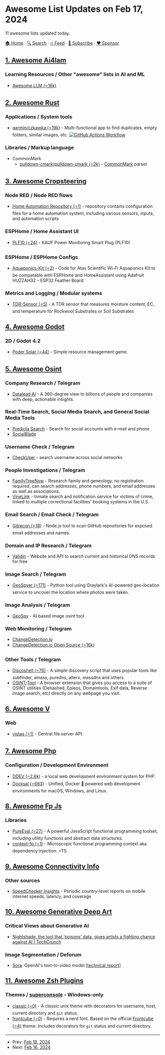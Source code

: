 # Awesome List Updates on Feb 17, 2024

11 awesome lists updated today.

[🏠 Home](/README.md) · [🔍 Search](https://www.trackawesomelist.com/search/) · [🔥 Feed](https://www.trackawesomelist.com/rss.xml) · [📮 Subscribe](https://trackawesomelist.us17.list-manage.com/subscribe?u=d2f0117aa829c83a63ec63c2f&id=36a103854c) · [❤️  Sponsor](https://github.com/sponsors/theowenyoung)



## [1. Awesome Ai4lam](/content/AI4LAM/awesome-ai4lam/README.md)

### Learning Resources / Other "awesome" lists in AI and ML

*   [Awesome LLM (⭐16k)](https://github.com/Hannibal046/Awesome-LLM#readme)

## [2. Awesome Rust](/content/rust-unofficial/awesome-rust/README.md)

### Applications / System tools

*   [qarmin/czkawka (⭐19k)](https://github.com/qarmin/czkawka) - Multi-functional app to find duplicates, empty folders, similar images, etc. [![GitHub Actions Workflow](https://github.com/qarmin/czkawka/actions/workflows/pages/pages-build-deployment/badge.svg?branch=master)](https://github.com/qarmin/czkawka/actions)

### Libraries / Markup language

*   CommonMark
    *   [pulldown-cmark/pulldown-cmark (⭐2k)](https://github.com/pulldown-cmark/pulldown-cmark) - [CommonMark](https://commonmark.org/) parser

## [3. Awesome Cropsteering](/content/Intergalactic-XYZ/awesome-cropsteering/README.md)

### Node RED / Node RED flows

*   [Home Automation Repository (⭐1)](https://github.com/Killerherts/nodeRed-HA-GrowingFunctions) - repository contains configuration files for a home automation system, including various sensors, inputs, and automation scripts

### ESPHome / Home Assistant UI

*   [PLF10 (⭐24)](https://github.com/KaufHA/PLF10/tree/main) - KAUF Power Monitoring Smart Plug (PLF10)

### ESPHome / ESPHome Configs

*   [Aquaponics-Kit (⭐2)](https://github.com/TheRealFalseReality/Aquaponics-Kit) - Code for Atas Scientific Wi-Fi Aquaponics Kit to be compatable with ESPHome and HomeAssistant using Adafruit HUZZAH32 – ESP32 Feather Board

### **Metrics and Logging** / Modular systems

*   [TDR-Sensor (⭐5)](https://github.com/Emperiusm/TDR-Sensor) - A TDR sensor that measures moisture content, EC, and temperature for Rockwool Substrates or Soil Substrates

## [4. Awesome Godot](/content/godotengine/awesome-godot/README.md)

### 2D / Godot 4.2

*   [Poder Solar (⭐44)](https://github.com/antimundo/poder-solar) - Simple resource management game.

## [5. Awesome Osint](/content/jivoi/awesome-osint/README.md)

### Company Research / Telegram

*   [Datalead AI](https://datalead.ai) - A 360-degree view to billions of people and companies with deep, actionable insights.

### Real-Time Search, Social Media Search, and General Social Media Tools

*   [Predicta Search](https://predictasearch.com) - Search for social accounts with e-mail and phone
*   [SocialBlade](http://socialblade.com)

### Username Check / Telegram

*   [CheckUser](https://checkuser.vercel.app/) - search username across social networks

### People Investigations / Telegram

*   [FamilyTreeNow](https://familytreenow.com) - Research family and geneology, no registration required, can search addresses, phone numbers, and email addresses as well as associations.
*   [VineLink](https://www.vinelink.com/#state-selection) - Inmate search and notification service for victims of crime, linked to multiple correctional facilities' booking systems in the U.S.

### Email Search / Email Check / Telegram

*   [Gitrecon (⭐18)](https://github.com/atiilla/gitrecon) - Node.js tool to scan GitHub repositories for exposed email addresses and names.

### Domain and IP Research / Telegram

*   [Validin](https://app.validin.com/) - Website and API to search current and historical DNS records for free

### Image Search / Telegram

*   [GeoSpyer (⭐171)](https://github.com/atiilla/geospy "Original service: https://geospy.web.app/") - Python tool using Graylark's AI-powered geo-location service to uncover the location where photos were taken.

### Image Analysis / Telegram

*   [GeoSpy](https://geospy.web.app/) - AI based image osint tool

### Web Monitoring / Telegram

*   [ChangeDetection.io](https://changedetection.io)
*   [ChangeDetection.io Open Source (⭐16k)](https://github.com/dgtlmoon/changedetection.io)

### Other Tools / Telegram

*   [Discoshell (⭐76)](https://github.com/foozzi/discoshell) - A simple discovery script that uses popular tools like subfinder, amass, puredns, alterx, massdns and others
*   [OSINT-Tool](https://www.osint-tool.com/) - A browser extension that gives you access to a suite of OSINT utilities (Dehashed, Epieos, Domaintools, Exif data, Reverse image search, etc) directly on any webpage you visit.

## [6. Awesome V](/content/vlang/awesome-v/README.md)

### Web

*   [vistas (⭐1)](https://github.com/Coachonko/vistas) - Central file server API.

## [7. Awesome Php](/content/ziadoz/awesome-php/README.md)

### Configuration / Development Environment

*   [DDEV (⭐2.6k)](https://github.com/ddev/ddev) - a local web development environment system for PHP.
*   [Docksal (⭐683)](https://github.com/docksal/docksal) - Unified, Docker :whale: powered web development environments for macOS, Windows, and Linux.

## [8. Awesome Fp Js](/content/stoeffel/awesome-fp-js/README.md)

### Libraries

*   [PureEval (⭐27)](https://github.com/PureEval/PureEval) - A powerful JavaScript functional programming toolset, including utility functions and abstract data structures.
*   [context-fp (⭐1)](https://github.com/darky/context-fp) - Microscopic functional programming context aka dependency injection. +TS

## [9. Awesome Connectivity Info](/content/stevesong/awesome-connectivity-info/README.md)

### Other sources

*   [SpeedChecker Insights](https://insights.speedchecker.com/) - Periodic country-level reports on mobile internet speeds, latency, and coverage

## [10. Awesome Generative Deep Art](/content/filipecalegario/awesome-generative-deep-art/README.md)

### Critical Views about Generative AI

*   [Nightshade, the tool that ‘poisons’ data, gives artists a fighting chance against AI | TechCrunch](https://techcrunch.com/2024/01/26/nightshade-the-tool-that-poisons-data-gives-artists-a-fighting-chance-against-ai/)

### Image Segmentation / Deforum

*   [Sora](https://openai.com/sora): OpenAI's text-to-video model [\[technical report\]](https://openai.com/research/video-generation-models-as-world-simulators)

## [11. Awesome Zsh Plugins](/content/unixorn/awesome-zsh-plugins/README.md)

### Themes / [superconsole](https://github.com/alexchmykhalo/superconsole) - Windows-only

*   [classic (⭐0)](https://github.com/freakinu/classic-zsh-theme) - A classic unix theme with decorators for username, host, current directory and `git` status.
*   [frontcube (⭐0)](https://github.com/ronitkrshah/frontcube/) - Requires a nerd font. Based on the official [Frontcube (⭐4)](https://github.com/ornicar/oh-my-zsh/blob/master/themes/frontcube.zsh-theme) theme. Includes decorators for `git` status and current directory.

---

- Prev: [Feb 18, 2024](/content/2024/02/18/README.md)
- Next: [Feb 16, 2024](/content/2024/02/16/README.md)